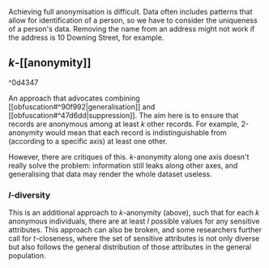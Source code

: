 Achieving full anonymisation is difficult. Data often includes patterns that allow for identification of a person, so we have to consider the uniqueness of a person's data. Removing the name from an address might not work if the address is 10 Downing Street, for example.

## _$k$_-[[anonymity]]

^0d4347

An approach that advocates combining [[obfuscation#^90f992|generalisation]] and [[obfuscation#^47d6dd|suppression]]. The aim here is to ensure that records are anonymous among at least _$k$_ other records. For example, 2-anonymity would mean that each record is indistinguishable from (according to a specific axis) at least one other.

However, there are critiques of this. _$k$_-anonymity along one axis doesn't really solve the problem: information still leaks along other axes, and generalising that data may render the whole dataset useless.

### _$l$_-diversity
This is an additional approach to _$k$_-anonymity (above), such that for each _$k$_ anonymous individuals, there are at least _$l$_ possible values for any sensitive attributes. This approach can also be broken, and some researchers further call for _$t$_-closeness, where the set of sensitive attributes is not only diverse but also follows the general distribution of those attributes in the general population.
